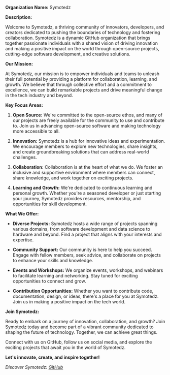 **Organization Name:** Symotedz

**Description:**

Welcome to Symotedz, a thriving community of innovators, developers, and creators dedicated to pushing the boundaries of technology and fostering collaboration. Symotedz is a dynamic GitHub organization that brings together passionate individuals with a shared vision of driving innovation and making a positive impact on the world through open-source projects, cutting-edge software development, and creative solutions.

**Our Mission:**

At Symotedz, our mission is to empower individuals and teams to unleash their full potential by providing a platform for collaboration, learning, and growth. We believe that through collective effort and a commitment to excellence, we can build remarkable projects and drive meaningful change in the tech industry and beyond.

**Key Focus Areas:**

1. **Open Source:** We're committed to the open-source ethos, and many of our projects are freely available for the community to use and contribute to. Join us in advancing open-source software and making technology more accessible to all.

2. **Innovation:** Symotedz is a hub for innovative ideas and experimentation. We encourage members to explore new technologies, share insights, and create groundbreaking solutions that can address real-world challenges.

3. **Collaboration:** Collaboration is at the heart of what we do. We foster an inclusive and supportive environment where members can connect, share knowledge, and work together on exciting projects.

4. **Learning and Growth:** We're dedicated to continuous learning and personal growth. Whether you're a seasoned developer or just starting your journey, Symotedz provides resources, mentorship, and opportunities for skill development.

**What We Offer:**

- **Diverse Projects:** Symotedz hosts a wide range of projects spanning various domains, from software development and data science to hardware and beyond. Find a project that aligns with your interests and expertise.

- **Community Support:** Our community is here to help you succeed. Engage with fellow members, seek advice, and collaborate on projects to enhance your skills and knowledge.

- **Events and Workshops:** We organize events, workshops, and webinars to facilitate learning and networking. Stay tuned for exciting opportunities to connect and grow.

- **Contribution Opportunities:** Whether you want to contribute code, documentation, design, or ideas, there's a place for you at Symotedz. Join us in making a positive impact on the tech world.

**Join Symotedz:**

Ready to embark on a journey of innovation, collaboration, and growth? Join Symotedz today and become part of a vibrant community dedicated to shaping the future of technology. Together, we can achieve great things.

Connect with us on GitHub, follow us on social media, and explore the exciting projects that await you in the world of Symotedz.

**Let's innovate, create, and inspire together!**

*Discover Symotedz: [GitHub](https://github.com/symotedz)*
